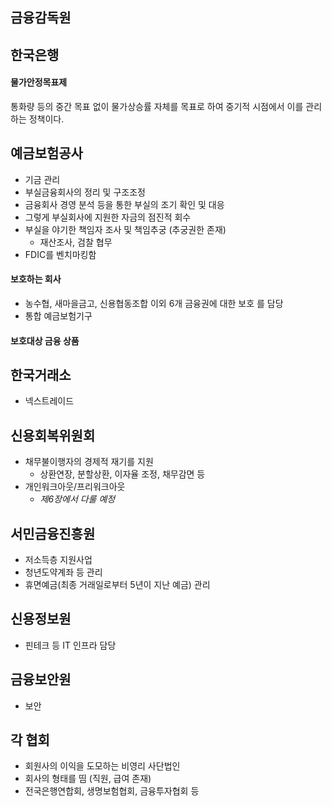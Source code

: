 ## 금융감독원
## 한국은행
#### 물가안정목표제
통화량 등의 중간 목표 없이 물가상승률 자체를 목표로 하여 중기적 시점에서 이를 관리하는 정책이다. 
## 예금보험공사
- 기금 관리
- 부실금융회사의 정리 및 구조조정
- 금융회사 경영 분석 등을 통한 부실의 조기 확인 및 대응
- 그렇게 부실회사에 지원한 자금의 점진적 회수
- 부실을 야기한 책임자 조사 및 책임추궁 (추궁권한 존재)
	- 재산조사, 검찰 협무
- FDIC를 벤치마킹함
#### 보호하는 회사
- 농수협, 새마을금고, 신용협동조합 이외 6개 금융권에 대한 보호 를 담당
- 통합 예금보험기구
#### 보호대상 금융 상품
## 한국거래소
- 넥스트레이드
## 신용회복위원회
- 채무불이행자의 경제적 재기를 지원
	- 상환연장, 분할상환, 이자율 조정, 채무감면 등 
- 개인워크아웃/프리워크아웃
	- *제6장에서 다룰 예정*
## 서민금융진흥원
- 저소득층 지원사업
- 청년도약계좌 등 관리
- 휴면예금(최종 거래일로부터 5년이 지난 예금) 관리
## 신용정보원
- 핀테크 등 IT 인프라 담당
## 금융보안원
- 보안
## 각 협회
- 회원사의 이익을 도모하는 비영리 사단법인
- 회사의 형태를 띰 (직원, 급여 존재)
- 전국은행연합회, 생명보험협회, 금융투자협회 등